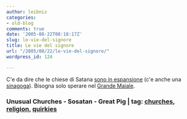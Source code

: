 ```yaml
---
author: leibniz
categories:
- old-blog
comments: true
date: '2005-08-22T08:18:17Z'
slug: le-vie-del-signore
title: Le vie del signore
url: "/2005/08/22/le-vie-del-signore/"
wordpress_id: 124

---
```

C'e da dire che le chiese di Satana [sono in espansione](https://unusualchurches.blogspot.com/2005/08/first-rastafarian-church-of-satan.html) (c'e anche una [sinagoga](https://sosatan.org/)). Bisogna solo sperare nel [Grande Maiale](https://www.geocities.com/religionofthegreatpig/).  



### Unusual Churches - Sosatan - Great Pig | tag: [churches](https://www.technorati.com/tags/churches), [religion](https://www.technorati.com/tags/religion), [quirkies](https://www.technorati.com/tags/quirkies)
